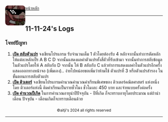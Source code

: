 <div align="left">
    <img src="https://raw.githubusercontent.com/aitji/practice/refs/heads/main/img/aitji-round.png" alt="aitji" align="left" width="64" height="auto">
    <p>
    <a href="../">หน้าหลัก</a>
    </p>
</div>

<hr>

## 11-11-24's Logs

### โจทย์ปัญหา
1. **[เปิด สลับตัวแปร](./swap-var/)** จงเขียนโปรแกรม รับจำนวนเต็ม 1 ตัวโดยต้องรับ 4 หลักจากนั้นทำการตัดหลักให้แต่ละหลักเป็ร A B C D จากนั้นแสดงผลค่าตัวแปรทั้งสี่ตัวที่รับเข้ามา จากนั้นทำการสลับข้อมูลในตัวแปรโดยให้ A สลับกับ D จากนั้น ให้ B สลับกับ C แล้วทำการแสดงผลค่าในตัวแปรอีกครั้ง แสดงออกทางหน้าจอ
(เพิ่มเอง).. ง่ายไปหน่อยขอเพิ่มว่าห้ามใช้ ตัวแปรที่ 3 หรือตัวแปรสำรอง ในขั้นตอนการสลับตัวแปร
2. **[เปิด ติวเตอร์](./tutor/)** จงเขียนโปรแกรมคำนวณคำนวณค่าเรียนพิเศษของ ติวเตอร์คณิตศาสตร์ แห่งหนึ่ง โดย ติวเตอร์แห่งนี้ คิดค่าเรียนเป็นรายชั่วโมง ชั่วโมงละ 450 บาท และจ่ายแบบครั้งค่อครั้ง
3. **[เปิด คำนวณปีเกิด](./since/)** ในการคำนวณอายุนำปีปัจจุบัน - ปีที่เกิด ก็จะทราบอายุโดยประมาณ แต่ถ้านำเดือน ปัจจุบัน - เดือนเกิดก็จะทราบเดือนด้วย


<div align="center"><sub>©aitji's 2024 all rights reserved</sub></div>
<hr>